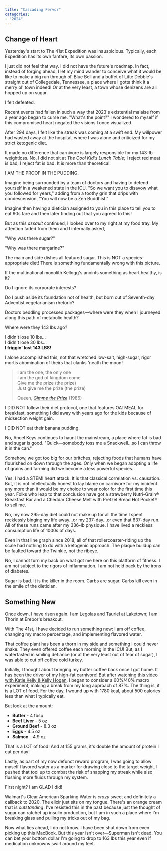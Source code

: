 ```yaml
---
title: "Cascading Fervor"
categories:
- "2024"
---
```


## Change of Heart

Yesterday's start to The 41st Expedition was inauspicious.  Typically, each Expedition has its own fanfare, its own passion.  

I just did not feel that way.  I did not have the future's roadmap.  In fact, instead of forging ahead, I let my mind wander to conceive what it would be like to make a big run through ol' Blue Bell and a buffet of Litte Debbie's straight out of Collegedale, Tennessee, a place where I gotta think it a merry ol' town indeed!  Or at the very least, a town whose denizens are all hopped up on sugar. 

I felt defeated.

Recent events had fallen in such a way that 2023's existential malaise from a year ago began to curse me.  "What's the point?"  I wondered to myself if this compromised heart negated the visions I once visualized.

After 294 days, I felt like the streak was coming at a swift end.  My willpower had wasted away at the hospital, where I was alone and criticized for my strict ketogenic diet.  

It made no difference that carnivore is largely responsible for my 143-lb weightloss.  No, I did not sit at *The Cool Kid's Lunch Table;* I reject red meat is bad; I reject fat is bad.  It is more than theoretical: 

I AM THE PROOF IN THE PUDDING.  

Imagine being surrounded by a team of doctors and having to defend yourself in a weakened state in the ICU.  "So we want you to disavow what you followed for years," adding from a toothy grin that drips with condescension, "You will now be a Zen Buddhist."  

Imagine then having a dietician assigned to you in this place to tell you to eat 90s fare and then later finding out that you agreed to this!  

But as this *assault* continued, I looked over to my right at my food tray.  My attention faded from them and I internally asked, 

"Why was there sugar?"  

"Why was there margarine?"  

The main and side dishes all featured sugar. This is NOT a species-appropriate diet!  There is something fundamentally wrong with this picture.

If the multinational monolith Kellogg's anoints something as heart healthy, is it?  

Do I ignore its corporate interests?  

Do I push aside its foundation not of health, but born out of Seventh-day Adventist vegetarianism rhetoric?

Doctors peddling processed packages—where were they when I journeyed along this path of metabolic health?  

Where were they 143 lbs ago?  

I didn't lose 10 lbs...  
I didn't lose 30 lbs...   
**I friggin' lost 143 LBS!**   

I alone accomplished this, not that wretched low-salt, high-sugar, rigor mortis abomination of theirs that clanks 'neath the moon!

>I am the one, the only one  
I am the god of kingdom come  
Give me the prize (the prize)  
Just give me the prize (the prize)  
>
> Queen, [*Gimme the Prize*](https://music.youtube.com/watch?v=efS935DK7V8&si=0pi_-U1t2o3aigCE) (1986)

I DID NOT follow their diet protocol, one that features OATMEAL for breakfast, something I did away with years ago for the kids because of midsection weight gain.

I DID NOT eat their banana pudding. 

No, Ancel Keys continues to haunt the mainstream, a place where fat is bad and sugar is good.  "Quick—somebody toss me a Snackwell...so I can throw it in the can."  

Somehow, we got too big for our britches, rejecting foods that humans have flourished on down through the ages.  Only when we began adopting a life of grains and farming did we become a less powerful species. 

Yes, I had a STEMI heart attack.  It is that classical correlation vs. causation.  But, it is not intellectually honest to lay blame on carnivore for my incident any more than it would be my choice to wear color for the first time this year.  Folks who leap to that conclusion have got a strawberry Nutri-Grain® Breakfast Bar and a Cheddar Cheese Melt with Pretzel Bread Hot Pocket® to sell me.

No, my now 295-day diet could not make up for all the time I spent recklessly binging my life away...or my 237-day...or even that 637-day run.  All of these runs came after my 336-lb physique.  I have lived a reckless consumption life of 1000s of days.  

Even in that line graph since 2018, all of that rollercoaster-riding up the scale had nothing to do with a ketogenic approach. The plaque buildup can be faulted toward the Twinkie, not the ribeye. 

No, I cannot turn my back on what got me here on this platform of fitness.  I am not subject to the rigors of inflammation.  I am not held back by the irons of diabetes.  

Sugar is bad.  It is the killer in the room.  Carbs are sugar.  Carbs kill even in the smile of the dietician. 

## Something New

Once down, I have risen again.  I am Legolas and Tauriel at Laketown; I am Thorin at Erebor's breakout.

With The 41st, I have decided to run something new: I am off coffee, changing my macro percentage, and implementing flavored water.  

That coffee plant has been a thorn in my side and something I could never shake.  They even offered coffee each morning in the ICU!  But, as I waterfasted in smiling defiance (or at the very least out of fear of sugar), I was able to cut off coffee cold turkey.  

Initially, I thought about bringing my butter coffee back once I got home.  It has been the driver of my high-fat carnivore!  But after watching [this video with Katie Kelly & Kelly Hogan](https://www.youtube.com/watch?v=ZyW4xcD6GwA), I began to consider a 60%/40% macro experiment, making a break from my long approach of 87%.  The thing is, it is a LOT of food.  For the day, I wound up with 1780 kcal, about 500 calories less than what I typically eat.

But look at the amount:

* **Butter** - 4 tbsp
* **Beef Liver** - 5 oz
* **Ground Beef** - 8.3 oz
* **Eggs** - 4.5 oz
* **Salmon** - 4.9 oz

That is a LOT of food!  And at 155 grams, it's double the amount of protein I eat per day!

Lastly, as part of my now defunct reward program, I was going to allow myself flavored water as a marker for drawing close to the target weight.  I pushed that tool up to combat the risk of snapping my streak while also flushing more fluids through my system.  

First night?  I am GLAD I did!

Walmart's Clear American Sparking Water is *crazy* sweet and definitely a callback to 2020.  The elixir just sits on my tongue.  There's an orange cream that is *outstanding*.  I've resisted this in the past because just the thought of sugar can ratchet up insulin production, but I am in such a place where I'm breaking glass and pulling my tricks out of my bag.

Now what lies ahead, I do not know.  I have been shut down from even picking up this MacBook.  But this year isn't over—Superman isn't dead. You can bet your bottom dollar I'm going to drop to 163 lbs this year even if medication unknowns swirl around my feet.

